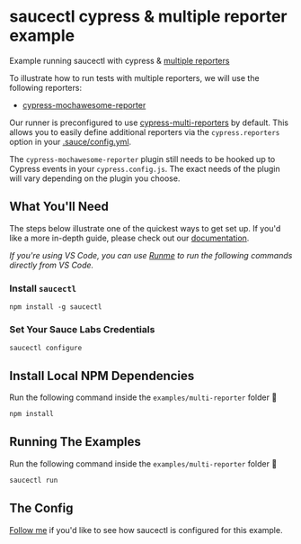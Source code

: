 # saucectl cypress & multiple reporter example

Example running saucectl with cypress & [multiple reporters](https://docs.cypress.io/guides/tooling/reporters#Multiple-reporters)

To illustrate how to run tests with multiple reporters, we will use the
following reporters:
- [cypress-mochawesome-reporter](https://github.com/LironEr/cypress-mochawesome-reporter)

Our runner is preconfigured to use [cypress-multi-reporters](https://github.com/YOU54F/cypress-plugins/tree/master/cypress-multi-reporters)
by default. This allows you to easily define additional reporters via the
`cypress.reporters` option in your [.sauce/config.yml](.sauce/config.yml).

The `cypress-mochawesome-reporter` plugin still needs to be hooked up to
Cypress events in your `cypress.config.js`. The exact needs of the plugin will
vary depending on the plugin you choose.

## What You'll Need

The steps below illustrate one of the quickest ways to get set up. If you'd like a more in-depth guide, please check out
our [documentation](https://docs.saucelabs.com/dev/cli/saucectl/).

_If you're using VS Code, you can use [Runme](https://marketplace.visualstudio.com/items?itemName=stateful.runme) to run the following commands directly from VS Code._

### Install `saucectl`

```shell
npm install -g saucectl
```

### Set Your Sauce Labs Credentials

```shell
saucectl configure
```

## Install Local NPM Dependencies

Run the following command inside the `examples/multi-reporter` folder :rocket:

```bash
npm install
```

## Running The Examples

Run the following command inside the `examples/multi-reporter` folder :rocket:

```bash
saucectl run
```

## The Config

[Follow me](.sauce/config.yml) if you'd like to see how saucectl is configured for this example.
